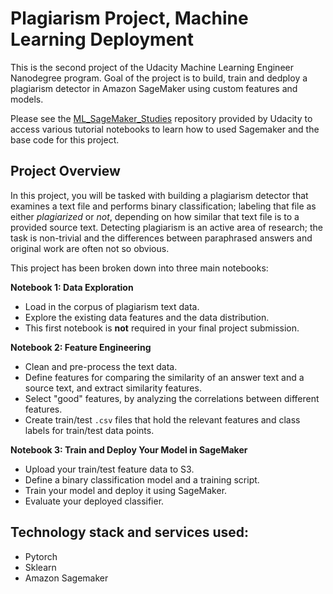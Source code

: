 # Plagiarism Project, Machine Learning Deployment

This is the second project of the Udacity Machine Learning Engineer Nanodegree program. Goal of the project is to build, train and dedploy a plagiarism detector in Amazon SageMaker using custom features and models.

Please see the [ML_SageMaker_Studies](https://github.com/udacity/ML_SageMaker_Studies) repository provided by Udacity to access various tutorial notebooks to learn how to used Sagemaker and the base code for this project.

## Project Overview

In this project, you will be tasked with building a plagiarism detector that examines a text file and performs binary classification; labeling that file as either *plagiarized* or *not*, depending on how similar that text file is to a provided source text. Detecting plagiarism is an active area of research; the task is non-trivial and the differences between paraphrased answers and original work are often not so obvious.

This project has been broken down into three main notebooks:

**Notebook 1: Data Exploration**
* Load in the corpus of plagiarism text data.
* Explore the existing data features and the data distribution.
* This first notebook is **not** required in your final project submission.

**Notebook 2: Feature Engineering**

* Clean and pre-process the text data.
* Define features for comparing the similarity of an answer text and a source text, and extract similarity features.
* Select "good" features, by analyzing the correlations between different features.
* Create train/test `.csv` files that hold the relevant features and class labels for train/test data points.

**Notebook 3: Train and Deploy Your Model in SageMaker**

* Upload your train/test feature data to S3.
* Define a binary classification model and a training script.
* Train your model and deploy it using SageMaker.
* Evaluate your deployed classifier.

## Technology stack and services used:
- Pytorch
- Sklearn
- Amazon Sagemaker
